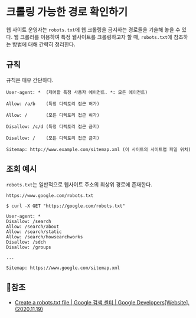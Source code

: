 # 크롤링 가능한 경로 확인하기

웹 사이트 운영자는 `robots.txt`에 웹 크롤링을 금지하는 경로들을 기술해 놓을 수 있다.  웹 크롤러를 이용하여 특정 웹사이트를 크롤링하고자 할 때, `robots.txt`에 참조하는 방법에 대해 간략히 정리한다.



## 규칙

규칙은 매우 간단하다.

```
User-agent: *  (제어할 특정 사용자 에이전트. *: 모든 에이전트)

Allow: /a/b    (특정 디렉토리 접근 허가)

Allow: /       (모든 디렉토리 접근 허가)

Disallow: /c/d (특정 디렉토리 접근 금지)

Disallow: /    (모든 디렉토리 접근 금지)

Sitemap: http://www.example.com/sitemap.xml (이 사이트의 사이트맵 파일 위치)
```



## 조회 예시

`robots.txt`는 일반적으로 웹사이트 주소의 최상위 경로에 존재한다.

```shell
https://www.google.com/robots.txt
```



```shell
$ curl -X GET "https://google.com/robots.txt"

User-agent: *
Disallow: /search
Allow: /search/about
Allow: /search/static
Allow: /search/howsearchworks
Disallow: /sdch
Disallow: /groups

...

Sitemap: https://www.google.com/sitemap.xml
```



## 📜참조

- [Create a robots.txt file  | Google 검색 센터  | Google Developers[Website]. (2020.11.19)](https://developers.google.com/search/docs/advanced/robots/create-robots-txt?hl=ko)

